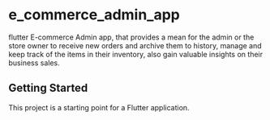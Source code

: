 # e_commerce_admin_app

flutter E-commerce Admin app, that provides a mean for the admin or the store owner to receive new orders and archive them to history, manage and keep track of the items in their inventory, also gain valuable insights on their business sales.

## Getting Started

This project is a starting point for a Flutter application.


